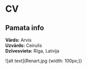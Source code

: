 # **CV** 
## **Pamata info**
**Vārds:** Arvis    
**Uzvārds:** Ceirulis  
**Dzīvesvieta:** Rīga, Latvija  

![alt text](Renart.jpg {width: 100px;})
